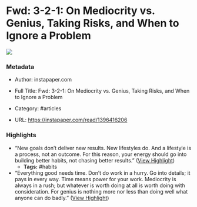 # Fwd: 3-2-1: On Mediocrity vs. Genius, Taking Risks, and When to Ignore a Problem

![](https://readwise-assets.s3.amazonaws.com/static/images/article1.be68295a7e40.png)

### Metadata

- Author: instapaper.com
- Full Title: Fwd: 3-2-1: On Mediocrity vs. Genius, Taking Risks, and When to Ignore a Problem
- Category: #articles


- URL: https://instapaper.com/read/1396416206

### Highlights

- “New goals don’t deliver new results. New lifestyles do.
  And a lifestyle is a process, not an outcome.
  For this reason, your energy should go into building better habits, not chasing better results.” ([View Highlight](https://instapaper.com/read/1396416206/15845180))
    - **Tags:** #habits
- “Everything good needs time. Don’t do work in a hurry. Go into details; it pays in every way. Time means power for your work. Mediocrity is always in a rush; but whatever is worth doing at all is worth doing with consideration. For genius is nothing more nor less than doing well what anyone can do badly.” ([View Highlight](https://instapaper.com/read/1396416206/15845186))
